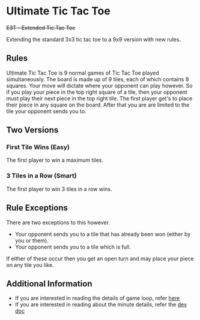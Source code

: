 # Ultimate Tic Tac Toe

~~E3T - Extended Tic Tac Toe~~

Extending the standard 3x3 tic tac toe to a 9x9 version with new rules.

## Rules

Ultimate Tic Tac Toe is 9 normal games of Tic Tac Toe played simultaneously. The board is made up of 9 tiles, each of which contains 9 squares. Your move will dictate where your opponent can play however. So if you play your piece in the top right square of a tile, then your opponent must play their next piece in the top right tile. The first player get's to place their piece in any square on the board. After that you are are limited to the tile your opponent sends you to.

## Two Versions

### First Tile Wins (Easy)

The first player to win a maximum tiles.

### 3 Tiles in a Row (Smart)

The first player to win 3 tiles in a row wins.

## Rule Exceptions

There are two exceptions to this however.

- Your opponent sends you to a tile that has already been won (either by you or them).
- Your opponent sends you to a tile which is full.

If either of these occur then you get an open turn and may place your piece on any tile you like.

## Additional Information

- If you are interested in reading the details of game loop, refer [here](gameLoop.md)
- If you are interested in reading about the minute details, refer the [dev doc](devDoc.md)
